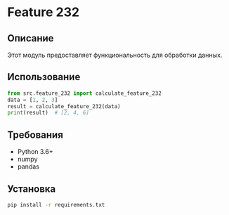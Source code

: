 # Feature 232
## Описание
Этот модуль предоставляет функциональность для обработки данных.
## Использование
```python
from src.feature_232 import calculate_feature_232
data = [1, 2, 3]
result = calculate_feature_232(data)
print(result)  # [2, 4, 6]
```
## Требования
- Python 3.6+
- numpy
- pandas
## Установка
```bash
pip install -r requirements.txt
```